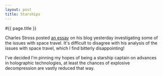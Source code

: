 ```yaml
---
layout: post
title: Starships
---
```


#{{ page.title }}

Charles Stross posted [an essay][STROSS1] on his blog yesterday investigating some of the issues with space travel. It's difficult to disagree with his analysis of the issues with space travel, which I find bitterly disappointing!

I've decided I'm pinning my hopes of being a starship captain on advances in holographic technologies, at least the chances of explosive decompression are vastly reduced that way.

[STROSS1]: http://www.antipope.org/charlie/blog-static/2009/11/the_myth_of_the_starship.html